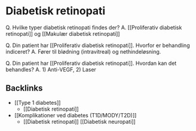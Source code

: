 # Diabetisk retinopati
Q. Hvilke typer diabetisk retinopati findes der?
A. [[Proliferativ diabetisk retinopati]] og [[Makulær diabetisk retinopati]] 

Q. Din patient har [[Proliferativ diabetisk retinopati]]. Hvorfor er behandling indiceret?
A. Fører til blødning (intravitreal) og nethindeløsning.
	
Q. Din patient har [[Proliferativ diabetisk retinopati]]. Hvordan kan det behandles?
A. 1) Anti-VEGF, 2) Laser

## Backlinks
* [[Type 1 diabetes]]
	* [[Diabetisk retinopati]]
* [[Komplikationer ved diabetes (T1D/MODY/T2D)]]
	* [[Diabetisk retinopati]]
[[Diabetisk neuropati]]

<!-- #anki/tag/med/Endocrinology #anki/deck/Medicine -->

<!-- {BearID:B61C1CFA-77A5-4DB7-A79B-48DCAF70D72A-15088-0000CD8D7EAE2D9A} -->
